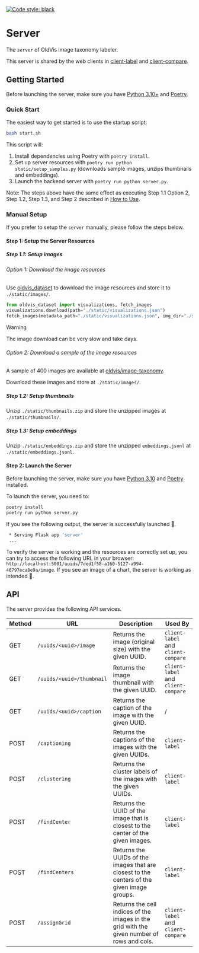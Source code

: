 <a href="https://github.com/psf/black">
    <img alt="Code style: black" src="https://img.shields.io/badge/code%20style-black-000000.svg">
</a>

# Server

The `server` of OldVis image taxonomy labeler.

This server is shared by the web clients in [client-label](../client-label) and [client-compare](../client-compare).

## Getting Started

Before launching the server, make sure you have [Python 3.10+](https://www.python.org/downloads/) and [Poetry](https://github.com/python-poetry/poetry).

### Quick Start

The easiest way to get started is to use the startup script:

```bash
bash start.sh
```

This script will:
1. Install dependencies using Poetry with `poetry install`.
2. Set up server resources with `poetry run python static/setup_samples.py` (downloads sample images, unzips thumbnails and embeddings).
3. Launch the backend server with `poetry run python server.py`.

Note: The steps above have the same effect as executing Step 1.1 Option 2, Step 1.2, Step 1.3, and Step 2 described in [How to Use](#how-to-use).

### Manual Setup

If you prefer to setup the `server` manually, please follow the steps below.

#### Step 1: Setup the Server Resources

##### Step 1.1: Setup images

###### Option 1: Download the image resources

Use [oldvis_dataset](https://github.com/oldvis/oldvis_dataset) to download the image resources and store it to `./static/images/`.

```python
from oldvis_dataset import visualizations, fetch_images
visualizations.download(path="./static/visualizations.json")
fetch_images(metadata_path="./static/visualizations.json", img_dir="./static/images/")
```

> [!WARNING]  
> The image download can be very slow and take days.

###### Option 2: Download a sample of the image resources

A sample of 400 images are available at [oldvis/image-taxonomy](https://github.com/oldvis/image-taxonomy/tree/main/images).

Download these images and store at `./static/images/`.

##### Step 1.2: Setup thumbnails

Unzip `./static/thumbnails.zip` and store the unzipped images at `./static/thumbnails/`.

##### Step 1.3: Setup embeddings

Unzip `./static/embeddings.zip` and store the unzipped `embeddings.jsonl` at `./static/embeddings.jsonl`.

#### Step 2: Launch the Server

Before launching the server, make sure you have [Python 3.10](https://www.python.org/downloads/) and [Poetry](https://python-poetry.org/) installed.

To launch the server, you need to:

```bash
poetry install
poetry run python server.py
```

If you see the following output, the server is successfully launched 🚀.

```bash
 * Serving Flask app 'server'
 ...
```

To verify the server is working and the resources are correctly set up, you can try to access the following URL in your browser: `http://localhost:5001/uuids/7ded1f58-a160-5127-a994-46797eca8e9a/image`.
If you see an image of a chart, the server is working as intended 🎉.

## API

The server provides the following API services.

| Method | URL                       | Description                                                                                | Used By                             |
| ------ | ------------------------- | ------------------------------------------------------------------------------------------ | ----------------------------------- |
| GET    | `/uuids/<uuid>/image`     | Returns the image (original size) with the given UUID.                                     | `client-label` and `client-compare` |
| GET    | `/uuids/<uuid>/thumbnail` | Returns the image thumbnail with the given UUID.                                           | `client-label` and `client-compare` |
| GET    | `/uuids/<uuid>/caption`   | Returns the caption of the image with the given UUID.                                      | /                                   |
| POST   | `/captioning`             | Returns the captions of the images with the given UUIDs.                                   | `client-label`                      |
| POST   | `/clustering`             | Returns the cluster labels of the images with the given UUIDs.                             | `client-label`                      |
| POST   | `/findCenter`             | Returns the UUID of the image that is closest to the center of the given images.           | `client-label`                      |
| POST   | `/findCenters`            | Returns the UUIDs of the images that are closest to the centers of the given image groups. | `client-label`                      |
| POST   | `/assignGrid`             | Returns the cell indices of the images in the grid with the given number of rows and cols. | `client-label` and `client-compare` |
